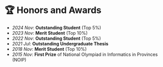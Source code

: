 # 🏆 Honors and Awards

- *2024 Nov*: **Outstanding Student** (Top 5%)
- *2023 Nov*: **Merit Student** (Top 10%)
- *2022 Nov*: **Outstanding Student** (Top 5%)
- *2021 Jul*: **Outstanding Undergraduate Thesis**
- *2018 Nov*: **Merit Student** (Top 10%)
- *2015 Nov*: **First Prize** of National Olympiad in Informatics in Provinces (NOIP)